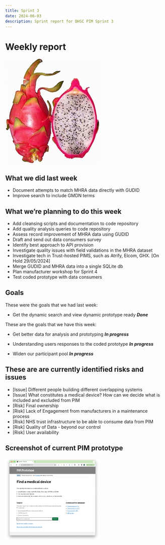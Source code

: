 ```yaml
---
title: Sprint 3
date: 2024-06-03
description: Sprint report for DHSC PIM Sprint 3
---
```


# Weekly report

![Dragonfruit](dragonfruit.jpg)
## What we did last week

- Document attempts to match MHRA data directly with GUDID
- Improve search to include GMDN terms

## What we’re planning to do this week

- Add cleansing scripts and documentation to code repository
- Add quality analysis queries to code repository
- Assess record improvement of MHRA data using GUDID
- Draft and send out data consumers survey
- Identify best approach to API provision
- Investigate quality issues with field validations in the MHRA dataset
- Investigate tech in Trust-hosted PIMS, such as Atrify, Elcom, GHX. [On Hold 29/05/2024]
- Merge GUDID and MHRA data into a single SQLite db
- Plan manufacturer workshop for Sprint 4
- Test coded prototype with data consumers

## Goals

These were the goals that we had last week:

- Get the dynamic search and view dynamic prototype ready <span class="badge bg-success">_**Done**_</span>

These are the goals that we have this week:

- Get better data for analysis and prototyping
<span class="badge bg-info">_**In progress**_</span>

- Understanding users responses to the coded prototype
<span class="badge bg-info">_**In progress**_</span>

- Widen our participant pool
<span class="badge bg-info">_**In progress**_</span>

## These are are currently identified risks and issues

- \[Issue\] Different people building different overlapping systems
- \[Issue\] What constitutes a medical device? How can we decide what is
included and excluded from PIM
- \[Risk\] Final ownership
- \[Risk\] Lack of Engagement from manufacturers in a maintenance process
- \[Risk\] NHS trust infrastructure to be able to consume data from PIM
- \[Risk\] Quality of Data - beyond our control
- \[Risk\] User availability

## Screenshot of current PIM prototype
<a href="proto1_20240603"> <img src="proto1_20240603.png" alt="Dragonfruit" width="300"> </a>
